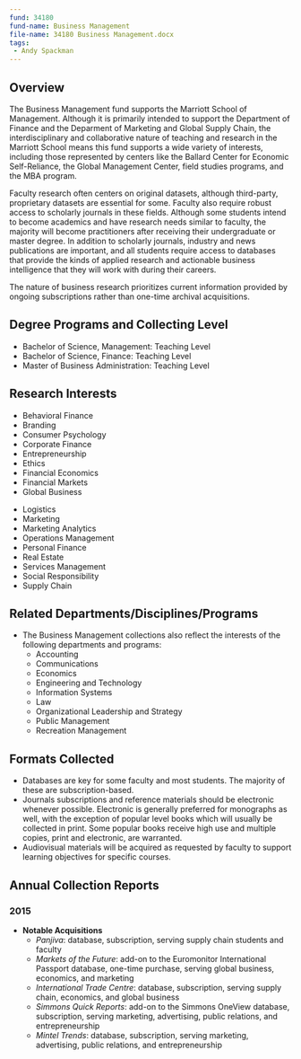 ```yaml
---
fund: 34180
fund-name: Business Management
file-name: 34180 Business Management.docx
tags:
 - Andy Spackman
---
```


## Overview

The Business Management fund supports the Marriott School of Management. Although it is primarily intended to support the Department of Finance and the Deparment of Marketing and Global Supply Chain, the interdisciplinary and collaborative nature of teaching and research in the Marriott School means this fund supports a wide variety of interests, including those represented by centers like the Ballard Center for Economic Self-Reliance, the Global Management Center, field studies programs, and the MBA program.

Faculty research often centers on original datasets, although third-party, proprietary datasets are essential for some. Faculty also require robust access to scholarly journals in these fields. Although some students intend to become academics and have research needs similar to faculty, the majority will become practitioners after receiving their undergraduate or master degree. In addition to scholarly journals, industry and news publications are important, and all students require access to databases that provide the kinds of applied research and actionable business intelligence that they will work with during their careers.

The nature of business research prioritizes current information provided by ongoing subscriptions rather than one-time archival acquisitions.

## Degree Programs and Collecting Level

- Bachelor of Science, Management: Teaching Level
- Bachelor of Science, Finance: Teaching Level
- Master of Business Administration: Teaching Level

## Research Interests

<div class="col">
  <ul>
    <li>Behavioral Finance</li>
    <li>Branding</li>
    <li>Consumer Psychology</li>
    <li>Corporate Finance</li>
    <li>Entrepreneurship</li>
    <li>Ethics</li>
    <li>Financial Economics</li>
    <li>Financial Markets</li>
    <li>Global Business</li>
  </ul>
</div>

<div class="col">
  <ul>
    <li>Logistics</li>
    <li>Marketing</li>
    <li>Marketing Analytics</li>
    <li>Operations Management</li>
    <li>Personal Finance</li>
    <li>Real Estate</li>
    <li>Services Management</li>
    <li>Social Responsibility</li>
    <li>Supply Chain</li>
  </ul>
</div>

<span style="clear:both;"></span>

## Related Departments/<wbr>Disciplines/<wbr>Programs
- The Business Management collections also reflect the interests of the following departments and programs:
    - Accounting
    - Communications
    - Economics
    - Engineering and Technology
    - Information Systems
    - Law
    - Organizational Leadership and Strategy
    - Public Management
    - Recreation Management

## Formats Collected
- Databases are key for some faculty and most students. The majority of these are subscription-based.
- Journals subscriptions and reference materials should be electronic whenever possible. Electronic is generally preferred for monographs as well, with the exception of popular level books which will usually be collected in print. Some popular books receive high use and multiple copies, print and electronic, are warranted.
- Audiovisual materials will be acquired as requested by faculty to support learning objectives for specific courses.

## Annual Collection Reports

### 2015

- **Notable Acquisitions**
    - _Panjiva_: database, subscription, serving supply chain students and faculty
    - _Markets of the Future_: add-on to the Euromonitor International Passport database, one-time purchase, serving global business, economics, and marketing
    - _International Trade Centre_: database, subscription, serving supply chain, economics, and global business
    - _Simmons Quick Reports_: add-on to the Simmons OneView database, subscription, serving marketing, advertising, public relations, and entrepreneurship
    - _Mintel Trends_: database, subscription, serving marketing, advertising, public relations, and entrepreneurship
